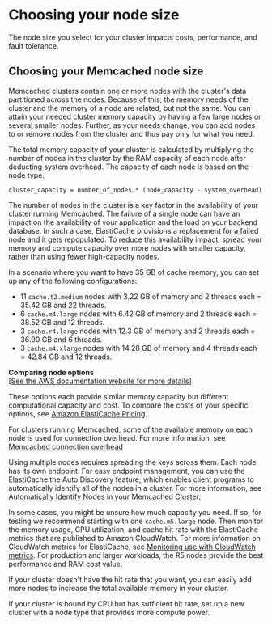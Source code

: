 # Choosing your node size<a name="nodes-select-size"></a>

The node size you select for your cluster impacts costs, performance, and fault tolerance\. 

## Choosing your Memcached node size<a name="CacheNodes.SelectSize"></a>

Memcached clusters contain one or more nodes with the cluster's data partitioned across the nodes\. Because of this, the memory needs of the cluster and the memory of a node are related, but not the same\. You can attain your needed cluster memory capacity by having a few large nodes or several smaller nodes\. Further, as your needs change, you can add nodes to or remove nodes from the cluster and thus pay only for what you need\.

The total memory capacity of your cluster is calculated by multiplying the number of nodes in the cluster by the RAM capacity of each node after deducting system overhead\. The capacity of each node is based on the node type\.

```
cluster_capacity = number_of_nodes * (node_capacity - system_overhead)
```

The number of nodes in the cluster is a key factor in the availability of your cluster running Memcached\. The failure of a single node can have an impact on the availability of your application and the load on your backend database\. In such a case, ElastiCache provisions a replacement for a failed node and it gets repopulated\. To reduce this availability impact, spread your memory and compute capacity over more nodes with smaller capacity, rather than using fewer high\-capacity nodes\.

In a scenario where you want to have 35 GB of cache memory, you can set up any of the following configurations:
+ 11 `cache.t2.medium` nodes with 3\.22 GB of memory and 2 threads each = 35\.42 GB and 22 threads\.
+ 6 `cache.m4.large` nodes with 6\.42 GB of memory and 2 threads each = 38\.52 GB and 12 threads\.
+ 3 `cache.r4.large` nodes with 12\.3 GB of memory and 2 threads each = 36\.90 GB and 6 threads\.
+ 3 `cache.m4.xlarge` nodes with 14\.28 GB of memory and 4 threads each = 42\.84 GB and 12 threads\.


**Comparing node options**  
[\[See the AWS documentation website for more details\]](http://docs.aws.amazon.com/AmazonElastiCache/latest/mem-ug/nodes-select-size.html)

These options each provide similar memory capacity but different computational capacity and cost\. To compare the costs of your specific options, see [Amazon ElastiCache Pricing](https://aws.amazon.com/elasticache/pricing/)\.

For clusters running Memcached, some of the available memory on each node is used for connection overhead\. For more information, see [Memcached connection overhead](ParameterGroups.Memcached.md#ParameterGroups.Memcached.Overhead)

Using multiple nodes requires spreading the keys across them\. Each node has its own endpoint\. For easy endpoint management, you can use the ElastiCache the Auto Discovery feature, which enables client programs to automatically identify all of the nodes in a cluster\. For more information, see [Automatically Identify Nodes in your Memcached Cluster](AutoDiscovery.md)\.

In some cases, you might be unsure how much capacity you need\. If so, for testing we recommend starting with one `cache.m5.large` node\. Then monitor the memory usage, CPU utilization, and cache hit rate with the ElastiCache metrics that are published to Amazon CloudWatch\. For more information on CloudWatch metrics for ElastiCache, see [Monitoring use with CloudWatch metrics](CacheMetrics.md)\. For production and larger workloads, the R5 nodes provide the best performance and RAM cost value\.

If your cluster doesn't have the hit rate that you want, you can easily add more nodes to increase the total available memory in your cluster\.

If your cluster is bound by CPU but has sufficient hit rate, set up a new cluster with a node type that provides more compute power\.